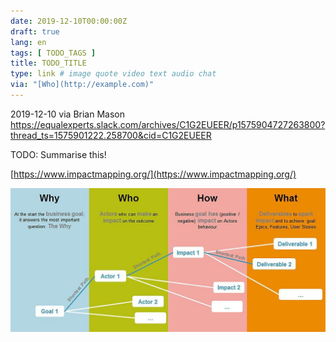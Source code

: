 ```yaml
---
date: 2019-12-10T00:00:00Z
draft: true
lang: en
tags: [ TODO_TAGS ]
title: TODO_TITLE
type: link # image quote video text audio chat
via: "[Who](http://example.com)"
---
```



2019-12-10 via Brian Mason
https://equalexperts.slack.com/archives/C1G2EUEER/p1575904727263800?thread_ts=1575901222.258700&cid=C1G2EUEER

TODO: Summarise this!

[https://www.impactmapping.org/](https://www.impactmapping.org/)

![2019-12-10 via Brian Mason](2019-12-10%20via%20Brian%20Mason.png)

